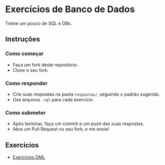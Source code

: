 # Exercícios de Banco de Dados

Treine um pouco de SQL e DBs.

## Instruções

### Como começar

- Faça um fork deste repositório.
- Clone o seu fork.

### Como responder

- Crie suas respostas na pasta `respostas/`, seguindo o padrão sugerido.
- Use arquivos `.sql` para cada exercício.

### Como submeter

- Após terminar, faça um commit e um push das suas respostas.
- Abra um Pull Request no seu fork, e me envie!

## Exercicios

- [Exercícios DML](/exercicios/DML.md)